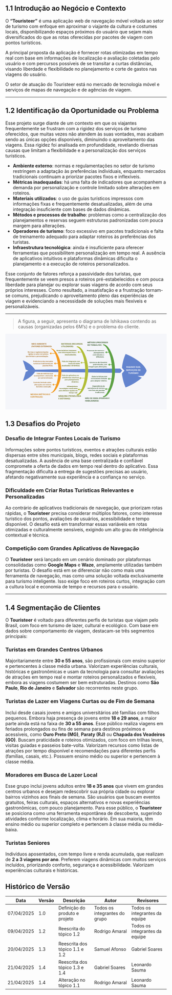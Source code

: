 ## 1.1 Introdução ao Negócio e Contexto

O **“Touristeer”** é uma aplicação web de navegação móvel voltada ao setor de turismo com enfoque em aproximar o viajante da cultura e costumes locais, disponibilizando espaços próximos do usuário que sejam mais diversificados do que as rotas oferecidas por pacotes de viagem com pontos turísticos.

A principal proposta da aplicação é fornecer rotas otimizadas em tempo real com base em informações de localização e avaliação coletadas pelo usuário e com percursos possíveis de se transitar a curtas distâncias, visando liberdade e flexibilidade no planejamento e corte de gastos nas viagens do usuário.

O setor de atuação do Touristeer está no mercado de tecnologia móvel e serviços de mapas de navegação e de agências de viagem.

---

## 1.2 Identificação da Oportunidade ou Problema

Esse projeto surge diante de um contexto em que os viajantes frequentemente se frustram com a rigidez dos serviços de turismo oferecidos, que muitas vezes não atendem às suas vontades, mas acabam sendo as únicas opções disponíveis, diminuindo o aproveitamento das viagens. Essa rigidez foi analisada em profundidade, revelando diversas causas que limitam a flexibilidade e a personalização dos serviços turísticos.

- **Ambiente externo**: normas e regulamentações no setor de turismo restringem a adaptação às preferências individuais, enquanto mercados tradicionais continuam a priorizar pacotes fixos e inflexíveis.
- **Métricas inadequadas**: há uma falta de indicadores que acompanhem a demanda por personalização e controle limitado sobre alterações em roteiros.
- **Materiais utilizados**: o uso de guias turísticos impressos com informações fixas e frequentemente desatualizadas, além de uma integração insuficiente com bases de dados dinâmicas.
- **Métodos e processos de trabalho**: problemas como a centralização dos planejamentos e reservas seguem estruturas padronizadas com pouca margem para alterações.
- **Operadores de turismo**: foco excessivo em pacotes tradicionais e falta de treinamento adequado para adaptar roteiros às preferências dos turistas.
- **Infraestrutura tecnológica**: ainda é insuficiente para oferecer ferramentas que possibilitem personalização em tempo real. A ausência de aplicativos intuitivos e plataformas dinâmicas dificulta o planejamento e a execução de roteiros personalizados.

Esse conjunto de fatores reforça a passividade dos turistas, que frequentemente se veem presos a roteiros pré-estabelecidos e com pouca liberdade para planejar ou explorar suas viagens de acordo com seus próprios interesses. Como resultado, a insatisfação e a frustração tornam-se comuns, prejudicando o aproveitamento pleno das experiências de viagem e evidenciando a necessidade de soluções mais flexíveis e personalizáveis.

---

> A figura, a seguir, apresenta o diagrama de Ishikawa contendo as causas (organizadas pelos 6M’s) e o problema do cliente.

![Diagrama de Ishikawa](../../assets/diagrama.png)

## 1.3 Desafios do Projeto

### Desafio de Integrar Fontes Locais de Turismo

Informações sobre pontos turísticos, eventos e atrações culturais estão dispersas entre sites municipais, blogs, redes sociais e plataformas desatualizadas. A ausência de uma base centralizada e confiável compromete a oferta de dados em tempo real dentro do aplicativo. Essa fragmentação dificulta a entrega de sugestões precisas ao usuário, afetando negativamente sua experiência e a confiança no serviço.

### Dificuldade em Criar Rotas Turísticas Relevantes e Personalizadas

Ao contrário de aplicativos tradicionais de navegação, que priorizam rotas rápidas, o **Touristeer** precisa considerar múltiplos fatores, como interesse turístico dos pontos, avaliações de usuários, acessibilidade e tempo disponível. O desafio está em transformar essas variáveis em rotas otimizadas e culturalmente sensíveis, exigindo um alto grau de inteligência contextual e técnica.

### Competição com Grandes Aplicativos de Navegação

O **Touristeer** será lançado em um cenário dominado por plataformas consolidadas como **Google Maps** e **Waze**, amplamente utilizadas também por turistas. O desafio está em se diferenciar não como mais uma ferramenta de navegação, mas como uma solução voltada exclusivamente para turismo inteligente. Isso exige foco em roteiros curtos, integração com a cultura local e economia de tempo e recursos para o usuário.

---

## 1.4 Segmentação de Clientes

O **Touristeer** é voltado para diferentes perfis de turistas que viajam pelo Brasil, com foco em turismo de lazer, cultural e ecológico. Com base em dados sobre comportamento de viagem, destacam-se três segmentos principais:

### Turistas em Grandes Centros Urbanos

Majoritariamente entre **30 e 55 anos**, são profissionais com ensino superior e pertencentes à classe média urbana. Valorizam experiências culturais, históricas e gastronômicas e usam da tecnologia para consultar avaliações de atrações em tempo real e montar roteiros personalizados e flexíveis, embora as viagens costumem ser bem estruturadas. Destinos como **São Paulo**, **Rio de Janeiro** e **Salvador** são recorrentes neste grupo.

### Turistas de Lazer em Viagens Curtas ou de Fim de Semana

Inclui desde casais jovens e amigos universitários até famílias com filhos pequenos. Embora haja presença de jovens entre **18 e 29 anos**, a maior parte ainda está na faixa de **30 a 55 anos**. Esse público realiza viagens em feriados prolongados ou fins de semana para destinos próximos e acessíveis, como **Ouro Preto (MG)**, **Paraty (RJ)** ou **Chapada dos Veadeiros (GO)**. Buscam praticidade e roteiros otimizados, com foco em trilhas leves, visitas guiadas e passeios bate-volta. Valorizam recursos como listas de atrações por tempo disponível e recomendações para diferentes perfis (famílias, casais, etc.). Possuem ensino médio ou superior e pertencem à classe média.

### Moradores em Busca de Lazer Local

Esse grupo inclui jovens adultos entre **18 e 35 anos** que vivem em grandes centros urbanos e desejam redescobrir sua própria cidade ou explorar bairros vizinhos aos finais de semana. São usuários que buscam eventos gratuitos, feiras culturais, espaços alternativos e novas experiências gastronômicas, com pouco planejamento. Para esse público, o **Touristeer** se posiciona como uma ferramenta espontânea de descoberta, sugerindo atividades conforme localização, clima e horário. Em sua maioria, têm ensino médio ou superior completo e pertencem à classe média ou média-baixa.

### Turistas Seniores

Indivíduos aposentados, com tempo livre e renda acumulada, que realizam de **2 a 3 viagens por ano**. Preferem viagens dinâmicas com muitos serviços incluídos, priorizando conforto, segurança e acessibilidade. Valorizam experiências culturais e históricas.


## Histórico de Versão
| Data | Versão | Descrição | Autor | Revisores|
|-|-|-|-|-|
|07/04/2025| 1.0 | Definição do produto e projeto | Todos os integrantes do grupo |Todos os integrantes da equipe|
|09/04/2025| 1.2 | Reescrita do tópico 1.2 | Rodrigo Amaral |Todos os integrantes da equipe|
|20/04/2025| 1.3 | Reescrita dos tópico 1.1 e 1.2 | Samuel Afonso |Gabriel Soares|
|21/04/2025| 1.4 | Reescrita dos tópico 1.3 e 1.4 | Gabriel Soares |Leonardo Sauma|
|21/04/2025| 1.4 | Alteração no tópico 1.1 | Rodrigo Amaral |Leonardo Sauma|